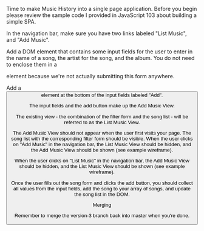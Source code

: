 Time to make Music History into a single page application. Before you begin please review the sample code I provided in JavaScript 103 about building a simple SPA.

In the navigation bar, make sure you have two links labeled "List Music", and "Add Music".

Add a DOM element that contains some input fields for the user to enter in the name of a song, the artist for the song, and the album. You do not need to enclose them in a <form> element because we're not actually submitting this form anywhere.

Add a <button> element at the bottom of the input fields labeled "Add".

The input fields and the add button make up the Add Music View.

The existing view - the combination of the filter form and the song list - will be referred to as the List Music View.

The Add Music View should not appear when the user first visits your page. The song list with the corresponding filter form should be visible.
When the user clicks on "Add Music" in the navigation bar, the List Music View should be hidden, and the Add Music View should be shown (see example wireframe).

When the user clicks on "List Music" in the navigation bar, the Add Music View should be hidden, and the List Music View should be shown (see example wireframe).

Once the user fills out the song form and clicks the add button, you should collect all values from the input fields, add the song to your array of songs, and update the song list in the DOM.

Merging

Remember to merge the version-3 branch back into master when you're done.
